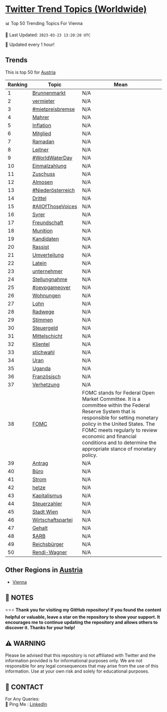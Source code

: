 [Twitter Trend Topics (Worldwide)](https://github.com/ErcinDedeoglu/Twitter-Trend-Topics)
==========


📊 Top 50 Trending Topics For Vienna

📆 Last Updated: `2023-03-23 13:20:20 UTC`

🔧 Updated every 1 hour!


## Trends

This is top 50 for [Austria](</Austria>)

| Ranking | Topic | Mean |
| ------- | ------------ | ------------ |
| 1 | [Brunnenmarkt](http://twitter.com/search?q=Brunnenmarkt) | N/A |
| 2 | [vermieter](http://twitter.com/search?q=vermieter) | N/A |
| 3 | [#mietpreisbremse](http://twitter.com/search?q=%23mietpreisbremse) | N/A |
| 4 | [Mahrer](http://twitter.com/search?q=Mahrer) | N/A |
| 5 | [Inflation](http://twitter.com/search?q=Inflation) | N/A |
| 6 | [Mitglied](http://twitter.com/search?q=Mitglied) | N/A |
| 7 | [Ramadan](http://twitter.com/search?q=Ramadan) | N/A |
| 8 | [Leitner](http://twitter.com/search?q=Leitner) | N/A |
| 9 | [#WorldWaterDay](http://twitter.com/search?q=%23WorldWaterDay) | N/A |
| 10 | [Einmalzahlung](http://twitter.com/search?q=Einmalzahlung) | N/A |
| 11 | [Zuschuss](http://twitter.com/search?q=Zuschuss) | N/A |
| 12 | [Almosen](http://twitter.com/search?q=Almosen) | N/A |
| 13 | [#Niederösterreich](http://twitter.com/search?q=%23Nieder%c3%b6sterreich) | N/A |
| 14 | [Drittel](http://twitter.com/search?q=Drittel) | N/A |
| 15 | [#AllOfThoseVoices](http://twitter.com/search?q=%23AllOfThoseVoices) | N/A |
| 16 | [Syrer](http://twitter.com/search?q=Syrer) | N/A |
| 17 | [Freundschaft](http://twitter.com/search?q=Freundschaft) | N/A |
| 18 | [Munition](http://twitter.com/search?q=Munition) | N/A |
| 19 | [Kandidaten](http://twitter.com/search?q=Kandidaten) | N/A |
| 20 | [Rassist](http://twitter.com/search?q=Rassist) | N/A |
| 21 | [Umverteilung](http://twitter.com/search?q=Umverteilung) | N/A |
| 22 | [Latein](http://twitter.com/search?q=Latein) | N/A |
| 23 | [unternehmer](http://twitter.com/search?q=unternehmer) | N/A |
| 24 | [Stellungnahme](http://twitter.com/search?q=Stellungnahme) | N/A |
| 25 | [#oevpgameover](http://twitter.com/search?q=%23oevpgameover) | N/A |
| 26 | [Wohnungen](http://twitter.com/search?q=Wohnungen) | N/A |
| 27 | [Lohn](http://twitter.com/search?q=Lohn) | N/A |
| 28 | [Radwege](http://twitter.com/search?q=Radwege) | N/A |
| 29 | [Stimmen](http://twitter.com/search?q=Stimmen) | N/A |
| 30 | [Steuergeld](http://twitter.com/search?q=Steuergeld) | N/A |
| 31 | [Mittelschicht](http://twitter.com/search?q=Mittelschicht) | N/A |
| 32 | [Klientel](http://twitter.com/search?q=Klientel) | N/A |
| 33 | [stichwahl](http://twitter.com/search?q=stichwahl) | N/A |
| 34 | [Uran](http://twitter.com/search?q=Uran) | N/A |
| 35 | [Uganda](http://twitter.com/search?q=Uganda) | N/A |
| 36 | [Französisch](http://twitter.com/search?q=Franz%c3%b6sisch) | N/A |
| 37 | [Verhetzung](http://twitter.com/search?q=Verhetzung) | N/A |
| 38 | [FOMC](http://twitter.com/search?q=FOMC) | FOMC stands for Federal Open Market Committee. It is a committee within the Federal Reserve System that is responsible for setting monetary policy in the United States. The FOMC meets regularly to review economic and financial conditions and to determine the appropriate stance of monetary policy. |
| 39 | [Antrag](http://twitter.com/search?q=Antrag) | N/A |
| 40 | [Büro](http://twitter.com/search?q=B%c3%bcro) | N/A |
| 41 | [Strom](http://twitter.com/search?q=Strom) | N/A |
| 42 | [hetze](http://twitter.com/search?q=hetze) | N/A |
| 43 | [Kapitalismus](http://twitter.com/search?q=Kapitalismus) | N/A |
| 44 | [Steuerzahler](http://twitter.com/search?q=Steuerzahler) | N/A |
| 45 | [Stadt Wien](http://twitter.com/search?q=Stadt+Wien) | N/A |
| 46 | [Wirtschaftspartei](http://twitter.com/search?q=Wirtschaftspartei) | N/A |
| 47 | [Gehalt](http://twitter.com/search?q=Gehalt) | N/A |
| 48 | [$ARB](http://twitter.com/search?q=%24ARB) | N/A |
| 49 | [Reichsbürger](http://twitter.com/search?q=Reichsb%c3%bcrger) | N/A |
| 50 | [Rendi-Wagner](http://twitter.com/search?q=Rendi-Wagner) | N/A |



## Other Regions in [Austria](</Austria>)

* [Vienna](</Austria/Vienna.md>)



## 📝 NOTES

⭐⭐⭐ **Thank you for visiting my GitHub repository! If you found the content helpful or valuable, leave a star on the repository to show your support. It encourages me to continue updating the repository and allows others to discover it. Thanks for your help!**


## ⚠️ WARNING

Please be advised that this repository is not affiliated with Twitter and the information provided is for informational purposes only. We are not responsible for any legal consequences that may arise from the use of this information. Use at your own risk and solely for educational purposes.


## 📨 CONTACT

 For Any Queries:  
            🏓 Ping Me : [LinkedIn](https://www.linkedin.com/in/ercindedeoglu/)
